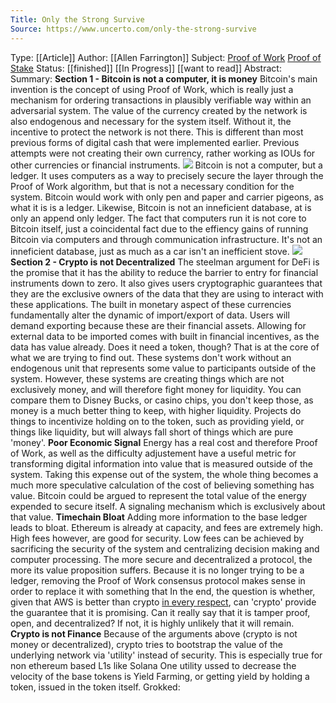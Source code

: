 ```yaml
---
Title: Only the Strong Survive
Source: https://www.uncerto.com/only-the-strong-survive
---
```

Type:  [[Article]]
Author: [[Allen Farrington]]
Subject: [Proof of Work](Proof%20of%20Work) [Proof of Stake](Proof%20of%20Stake.md)
Status: [[finished]] [[In Progress]] [[want to read]]
Abstract:
Summary:
	**Section 1 - Bitcoin is not a computer, it is money**
		Bitcoin's main invention is the concept of using Proof of Work, which is really just a mechanism for ordering transactions in plausibly verifiable way within an adversarial system. The value of the currency created by the network is also endogenous and necessary for the system itself. Without it, the incentive to protect the network is not there. This is different than most previous forms of digital cash that were implemented earlier. Previous attempts were not creating their own currency, rather working as IOUs for other currencies or financial instruments. 
		![](Pasted%20image%2020220827163422.png)
		Bitcoin is not a computer, but a ledger. It uses computers as a way to precisely secure the layer through the Proof of Work algorithm, but that is not a necessary condition for the system. Bitcoin would work with only pen and paper and carrier pigeons, as what it is is a ledger. 
		Likewise, Bitcoin is not an inneficient database, at is only an append only ledger. The fact that computers run it is not core to Bitcoin itself, just a coincidental fact due to the effiency gains of running Bitcoin via computers and through communication infrastructure. It's not an inneficient database, just as much as a car isn't an inefficient stove.
		![](Pasted%20image%2020220827164220.png)
	**Section 2 - Crypto is not Decentralized**
		The steelman argument for DeFi is the promise that it has the ability to reduce the barrier to entry for financial instruments down to zero. It also gives users cryptographic guarantees that they are the exclusive owners of the data that they are using to interact with these applications. 
		The built in monetary aspect of these currencies fundamentally alter the dynamic of import/export of data. Users will demand exporting because these are their financial assets. Allowing for external data to be imported comes with built in financial incentives, as the data has value already.
		Does it need a token, though?
		That is at the core of what we are trying to find out. These systems don't work without an endogenous unit that represents some value to participants outside of the system. However, these systems are creating things which are not exclusively money, and will therefore fight money for liquidity. You can compare them to Disney Bucks, or casino chips, you don't keep those, as money is a much better thing to keep, with higher liquidity. Projects do things to incentivize holding on to the token, such as providing yield, or things like liquidity, but will always fall short of things which are pure 'money'. 
		**Poor Economic Signal**
			Energy has a real cost and therefore Proof of Work, as well as the difficulty adjustement have a useful metric for transforming digital information into value that is measured outside of the system. Taking this expense out of the system, the whole thing becomes a much more speculative calculation of the cost of believing something has value. Bitcoin could be argued to represent the total value of the energy expended to secure itself. A signaling mechanism which is exclusively about that value.
		**Timechain Bloat**
			Adding more information to the base ledger leads to bloat. Ethereum is already at capacity, and fees are extremely high. High fees however, are good for security. Low fees can be achieved by sacrificing the security of the system and centralizing decision making and computer processing. The more secure and decentralized a protocol, the more its value proposition suffers. Because it is no longer trying to be a ledger, removing the Proof of Work consensus protocol makes sense in order to replace it with something that 
		In the end, the question is whether, given that AWS is better than crypto [in every respect](https://medium.com/coinmonks/how-inefficient-are-dapps-c18062c80a71), can 'crypto' provide the guarantee that it is promising. Can it really say that it is tamper proof, open, and decentralized? If not, it is highly unlikely that it will remain.
	**Crypto is not Finance**
		Because of the arguments above (crypto is not money or decentralized), crypto tries to bootstrap the value of the underlying network via 'utility' instead of security.
			This is especially true for non ethereum based L1s like Solana
		One utility ussed to decrease the velocity of the base tokens is Yield Farming, or getting yield by holding a token, issued in the token itself. 
Grokked: